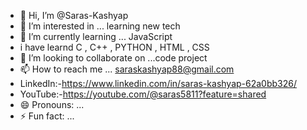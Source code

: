- 👋 Hi, I’m @Saras-Kashyap
- 👀 I’m interested in ... learning new tech 
- 🌱 I’m currently learning ... JavaScript
-  i have learnd C , C++ , PYTHON , HTML , CSS
- 💞️ I’m looking to collaborate on ...code project
- 📫 How to reach me ... saraskashyap88@gmail.com
- LinkedIn:-https://www.linkedin.com/in/saras-kashyap-62a0bb326/
- YouTube:-https://youtube.com/@saras5811?feature=shared
- 😄 Pronouns: ...
- ⚡ Fun fact: ...

<!---
Saras-Kashyap/Saras-Kashyap is a ✨ special ✨ repository because its `README.md` (this file) appears on your GitHub profile.
You can click the Preview link to take a look at your changes.
--->
